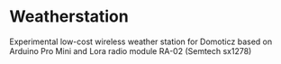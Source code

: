 # Weatherstation
Experimental low-cost wireless weather station for Domoticz based on Arduino Pro Mini and Lora radio module RA-02 (Semtech sx1278)
